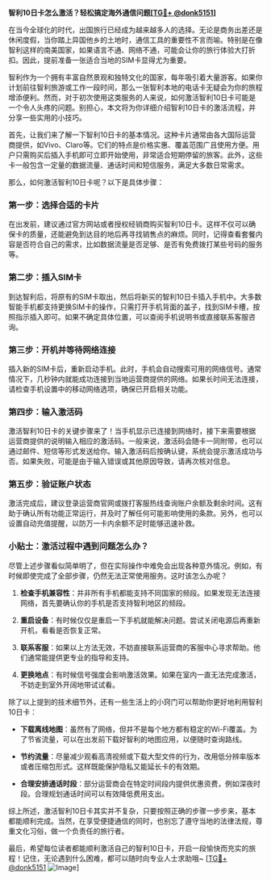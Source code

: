 **智利10日卡怎么激活？轻松搞定海外通信问题[[TG💪+ @donk5151](https://t.me/s/donk5151)]**

在当今全球化的时代，出国旅行已经成为越来越多人的选择。无论是商务出差还是休闲度假，当你踏上异国他乡的土地时，通信工具的重要性不言而喻。特别是在像智利这样的南美国家，如果语言不通、网络不通，可能会让你的旅行体验大打折扣。因此，提前准备一张适合当地的SIM卡显得尤为重要。

智利作为一个拥有丰富自然景观和独特文化的国家，每年吸引着大量游客。如果你计划前往智利旅游或工作一段时间，那么一张智利本地的电话卡无疑会为你的旅程增添便利。然而，对于初次使用这类服务的人来说，如何激活智利10日卡可能是一个令人头疼的问题。别担心，本文将为你详细介绍智利10日卡的激活流程，并分享一些实用的小技巧。

首先，让我们来了解一下智利10日卡的基本情况。这种卡片通常由各大国际运营商提供，如Vivo、Claro等。它们的特点是价格实惠、覆盖范围广且使用方便。用户只需购买后插入手机即可立即开始使用，非常适合短期停留的旅客。此外，这些卡一般包含一定量的数据流量、通话时间和短信服务，满足大多数日常需求。

那么，如何激活智利10日卡呢？以下是具体步骤：

### 第一步：选择合适的卡片
在出发前，建议通过官方网站或者授权经销商购买智利10日卡。这样不仅可以确保卡的质量，还能避免到达目的地后再寻找销售点的麻烦。同时，记得查看套餐内容是否符合自己的需求，比如数据流量是否足够、是否有免费拨打某些号码的服务等。

### 第二步：插入SIM卡
到达智利后，将原有的SIM卡取出，然后将新买的智利10日卡插入手机中。大多数智能手机都支持更换SIM卡的操作，只需打开手机背面的盖子，找到SIM卡槽，按照指示插入即可。如果不确定具体位置，可以查阅手机说明书或直接联系客服咨询。

### 第三步：开机并等待网络连接
插入新的SIM卡后，重新启动手机。此时，手机会自动搜索可用的网络信号。通常情况下，几秒钟内就能成功连接到当地运营商提供的网络。如果长时间无法连接，请检查手机设置中的移动网络选项，确保已开启相关功能。

### 第四步：输入激活码
激活智利10日卡的关键步骤来了！当手机显示已连接到网络时，接下来需要根据运营商提供的说明输入相应的激活码。一般来说，激活码会随卡一同附带，也可以通过邮件、短信等形式发送给你。输入激活码后按确认键，系统会提示激活成功与否。如果失败，可能是由于输入错误或其他原因导致，请再次核对信息。

### 第五步：验证账户状态
激活完成后，建议登录运营商官网或拨打客服热线查询账户余额及剩余时间。这有助于确认所有功能正常运行，并及时了解任何可能影响使用的条款。另外，也可以设置自动充值提醒，以防万一卡内余额不足时能够迅速补救。

### 小贴士：激活过程中遇到问题怎么办？
尽管上述步骤看似简单明了，但在实际操作中难免会出现各种意外情况。例如，有时候即使完成了全部步骤，仍然无法正常使用服务。这时该怎么办呢？

1. **检查手机兼容性**：并非所有手机都能支持不同国家的频段。如果发现无法连接网络，首先要确认你的手机是否支持智利地区的频段。
   
2. **重启设备**：有时候仅仅是重启一下手机就能解决问题。尝试关闭电源后再重新开机，看看是否恢复正常。

3. **联系客服**：如果以上方法无效，不妨直接联系运营商的客服中心寻求帮助。他们通常能提供更专业的指导和支持。

4. **更换地点**：有时候信号强度会影响激活效果。如果在室内一直无法完成激活，不妨走到室外开阔地带试试看。

除了以上提到的技术细节外，还有一些生活上的小窍门可以帮助你更好地利用智利10日卡：

- **下载离线地图**：虽然有了网络，但并不是每个地方都有稳定的Wi-Fi覆盖。为了节省流量，可以在出发前下载好智利的地图应用，以便随时查询路线。
  
- **节约流量**：尽量减少观看高清视频或下载大型文件的行为，改用低分辨率版本或者压缩包形式。这样既能保护隐私又能延长卡的有效期。

- **合理安排通话时段**：部分运营商会在特定时间段内提供优惠资费，例如深夜时段。合理规划通话时间可以有效降低费用支出。

综上所述，激活智利10日卡其实并不复杂，只要按照正确的步骤一步步来，基本都能顺利完成。当然，在享受便捷通信的同时，也别忘了遵守当地的法律法规，尊重文化习俗，做一个负责任的旅行者。

最后，希望每位读者都能顺利激活自己的智利10日卡，开启一段愉快而充实的旅程！记住，无论遇到什么困难，都可以随时向专业人士求助哦~ [[TG💪+ @donk5151](https://t.me/s/donk5151) ![Image](https://i.postimg.cc/rwNCRYN7/Snipaste-2025-04-30-17-27-05.png)]
